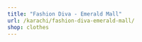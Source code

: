 ```yaml
---
title: "Fashion Diva - Emerald Mall"
url: /karachi/fashion-diva-emerald-mall/
shop: clothes
---
```

